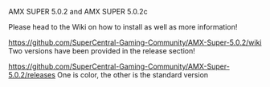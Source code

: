 AMX SUPER 5.0.2 and AMX SUPER 5.0.2c

 

Please head to the Wiki on how to install as well as more information!

https://github.com/SuperCentral-Gaming-Community/AMX-Super-5.0.2/wiki
Two versions have been provided in the release section! 


https://github.com/SuperCentral-Gaming-Community/AMX-Super-5.0.2/releases
One is color, the other is the standard version
